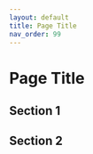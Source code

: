 ```yaml
---
layout: default
title: Page Title
nav_order: 99
---
```


# Page Title

<!-- TODO: Fill in the content for this new page. -->

## Section 1

<!-- TODO: Content for section 1. -->

## Section 2

<!-- TODO: Content for section 2. -->
